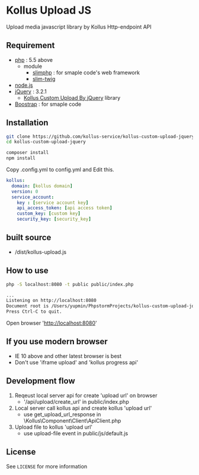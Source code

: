 # Kollus Upload JS

Upload media javascript library by Kollus Http-endpoint API

## Requirement
* [php](http://php.net) : 5.5 above
   * module
      * [slimphp](https://www.slimframework.com/) : for smaple code's web framework
      * [slim-twig](https://github.com/slimphp/Twig-View)
* [node.js](https://nodejs.org)
* [jQuery](https://jquery.com) : 3.2.1
   * [Kollus Custom Upload By jQuery](https://github.com/kollus-service/kollus-custom-upload-jquery) library
* [Boostrap](https://getbootstrap.com/docs/3.3/) : for smaple code
      
## Installation

```bash
git clone https://github.com/kollus-service/kollus-custom-upload-jquery
cd kollus-custom-upload-jquery

composer install
npm install
```
Copy .config.yml to config.yml and Edit this.

```yaml
kollus:
  domain: [kollus domain]
  version: 0
  service_account:
    key : [service account key]
    api_access_token: [api access token]
    custom_key: [custom key]
    security_key: [security_key]
```

## built source
* /dist/kollus-upload.js

## How to use

```bash
php -S localhost:8080 -t public public/index.php

...
Listening on http://localhost:8080
Document root is /Users/yupmin/PhpstormProjects/kollus-custom-upload-jquery/public
Press Ctrl-C to quit.
```

Open browser '[http://localhost:8080](http://localhost:8080)'

## If you use modern browser

* IE 10 above and other latest browser is best
* Don't use 'iframe upload' and 'kollus progress api'

## Development flow
1. Reqeust local server api for create 'upload url' on browser
   * '/api/upload/create_url' in public/index.php 
2. Local server call kollus api and create kollus 'upload url'
   * use get_upload_url_response in \Kollus\Component\Client\ApiClient.php
3. Upload file to kollus 'upload url'
   * use upload-file event in public/js/default.js

## License
See `LICENSE` for more information

